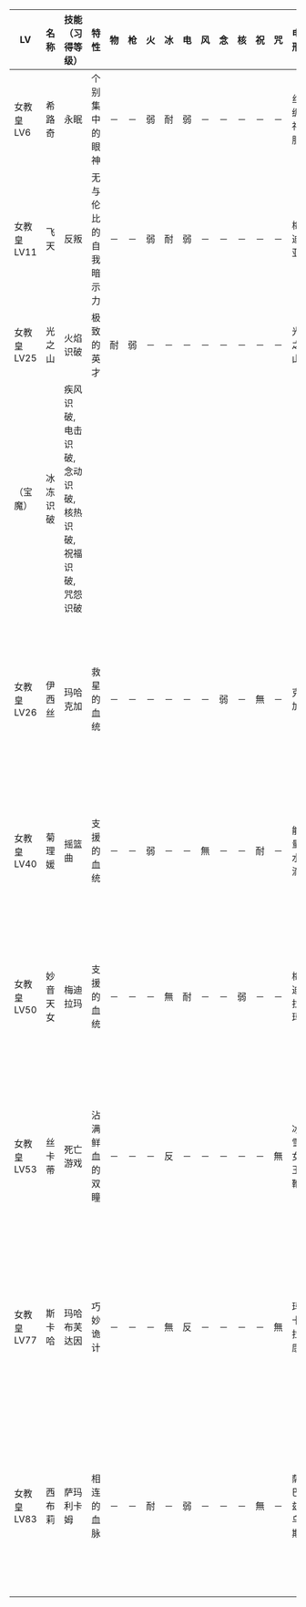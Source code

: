 |LV|名称|技能（习得等级）|特性|物|枪|火|冰|电|风|念|核|祝|咒|电刑|警报电刑|装备类型|技能|
|-|-|-|-|-|-|-|-|-|-|-|-|-|-|-|-|-|-|
|女教皇LV6|希路奇|永眠|个别集中的眼神|－|－|弱|耐|弱|－|－|－|－|－|丝绸礼服|顶级丝绸礼服|女性防具|布芙,迪亚(7),帕特拉(9),教练(10)|
|女教皇LV11|飞天|反叛|无与伦比的自我暗示力|－|－|弱|耐|弱|－|－|－|－|－|梅迪亚|迪亚拉玛|技能卡|防冰之壁,布芙,梅迪亚(13),防电之壁(14),防岚之壁(16)|
|女教皇LV25|光之山|火焰识破|极致的英才|耐|弱|－|－|－|－|－|－|－|－|光之山|光之山R|饰品|
|（宝魔）|冰冻识破|疾风识破,电击识破,念动识破,核热识破,祝福识破,咒怨识破|
|女教皇LV26|伊西丝|玛哈克加|救星的血统|－|－|－|－|－|－|弱|－|無|－|克加|玛哈克加|技能卡|玛翰玛,迪亚拉玛,绝望耐性(27),哈玛翁(29),哈玛成功率UP(30),玛卡拉康(32)|
|女教皇LV40|菊理媛|摇篮曲|支援的血统|－|－|弱|－|－|無|－|－|耐|－|能量水滴|能量浴|技能卡|玛哈拉库卡加,能量水滴,梅迪拉玛(41),提特拉加(43),诸神庇佑(45)|
|女教皇LV50|妙音天女|梅迪拉玛|支援的血统|－|－|－|無|耐|－|－|弱|－|－|梅迪拉玛|迪亚拉翰|技能卡|防冰之壁,颠塔拉弗,防念之壁(51),迪卡加(52),玛哈塔伦达(53),迪亚拉翰(54)|
|女教皇LV53|丝卡蒂|死亡游戏|沾满鲜血的双瞳|－|－|－|反|－|－|－|－|－|無|冰雪女王鞭|冰雪女王鞭·改|杏近战|恶魔微笑,恐惧几率UP,亡者喟叹(54),玛哈布芙达因(56),玛哈耶加翁(57),吸魔(58)|
|女教皇LV77|斯卡哈|玛哈布芙达因|巧妙诡计|－|－|－|無|反|－|－|－|－|無|玛卡拉康|提特拉康|技能卡|刹那五月雨斩,玛卡拉康,冻结几率UP(78),玛哈塔尔卡加(79),空间杀法(81),攻击诀窍(82)|
|女教皇LV83|西布莉|萨玛利卡姆|相连的血脉|－|－|耐|－|弱|－|－|－|無|－|萨巴兹乌斯|戈耳狄俄斯|会长近战|梅迪亚拉翰,玛哈克加翁,甘露之雨(84),自动玛哈拉库卡(86),祝福吸收(87),救世主之愈(89)|
